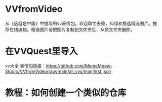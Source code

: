 # VVfromVideo

从《这就是中国》中提取的vv表情包。欢迎帮忙去重，纠错和挑选精选图片。推荐在线编辑。精选图片请把图片复制到文件夹后，从原文件夹删除。

# 在VVQuest里导入

vv大全 表情包链接：https://github.com/MemeMeow-Studio/VVfromVideo/raw/main/all_vvs/manifest.json

# 教程：如何创建一个类似的仓库


